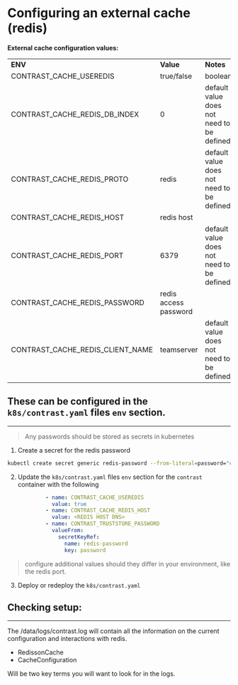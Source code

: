 # Configuring an external cache (redis)

**External cache configuration values:**

|     |     |     |
| --- | --- | --- |
| **ENV** | **Value** | **Notes** |
| CONTRAST\_CACHE\_USEREDIS | true/false | boolean |
| CONTRAST\_CACHE\_REDIS\_DB\_INDEX | 0   | default value does not need to be defined. |
| CONTRAST\_CACHE\_REDIS_PROTO | redis | default value does not need to be defined. |
| CONTRAST\_CACHE\_REDIS_HOST | redis host |     |
| CONTRAST\_CACHE\_REDIS_PORT | 6379 | default value does not need to be defined |
| CONTRAST\_CACHE\_REDIS_PASSWORD | redis access password |     |
| CONTRAST\_CACHE\_REDIS\_CLIENT\_NAME | teamserver | default value does not need to be defined. |


## These can be configured in the `k8s/contrast.yaml` files `env` section.
---

> Any passwords should be stored as secrets in kubernetes
1. Create a secret for the redis password
```bash
​kubectl create secret generic redis-password --from-literal=password="changeme"
```

2. Update the `k8s/contrast.yaml` files `env` section for the `contrast` container with the following
```yaml
            - name: CONTRAST_CACHE_USEREDIS
              value: true
            - name: CONTRAST_CACHE_REDIS_HOST
              value: <REDIS HOST DNS>
            - name: CONTRAST_TRUSTSTORE_PASSWORD
              valueFrom:
                secretKeyRef:
                  name: redis-password
                  key: password
```
> configure additional values should they differ in your environment, like the redis port. 

3. Deploy or redeploy the `k8s/contrast.yaml`

## Checking setup:
---

The /data/logs/contrast.log will contain all the information on the current configuration and interactions with redis.

- RedissonCache
- CacheConfiguration

Will be two key terms you will want to look for in the logs.